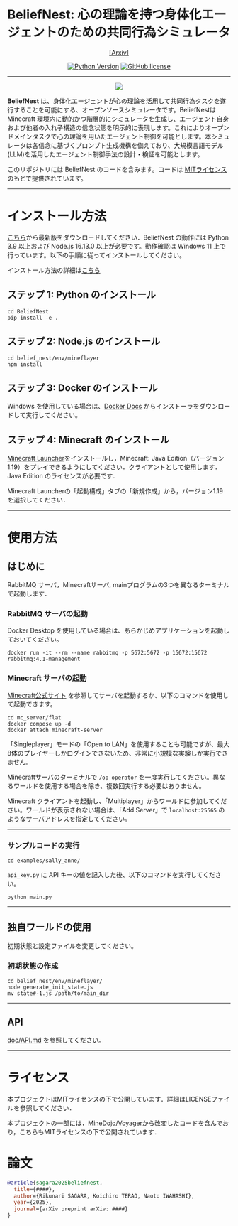 # BeliefNest: 心の理論を持つ身体化エージェントのための共同行為シミュレータ

<div align="center">

[\[Arxiv\]]()

[![Python Version](https://img.shields.io/badge/Python-3.9-blue.svg)](https://github.com/sagara-r/BeliefNest)
[![GitHub license](https://img.shields.io/badge/License-MIT-yellow.svg)](https://github.com/sagara-r/BeliefNest/blob/main/LICENSE)

---

![](images/overview.png)

</div>

**BeliefNest** は、身体化エージェントが心の理論を活用して共同行為タスクを遂行することを可能にする、オープンソースシミュレータです。BeliefNestは Minecraft 環境内に動的かつ階層的にシミュレータを生成し、エージェント自身および他者の入れ子構造の信念状態を明示的に表現します。これによりオープンドメインタスクで心の理論を用いたエージェント制御を可能とします。本シミュレータは各信念に基づくプロンプト生成機構を備えており、大規模言語モデル(LLM)を活用したエージェント制御手法の設計・検証を可能とします。

このリポジトリには BeliefNest のコードを含みます。コードは [MITライセンス](LICENSE) のもとで提供されています。

---

# インストール方法

[こちら](https://github.com/sagara-r/BeliefNest/releases)から最新版をダウンロードしてください．BeliefNest の動作には Python 3.9 以上および Node.js 16.13.0 以上が必要です。動作確認は Windows 11 上で行っています。以下の手順に従ってインストールしてください。

インストール方法の詳細は[こちら](doc/INSTALL_jp.md)

## ステップ 1: Python のインストール

```
cd BeliefNest
pip install -e .
```

## ステップ 2: Node.js のインストール

```
cd belief_nest/env/mineflayer
npm install
```

## ステップ 3: Docker のインストール

Windows を使用している場合は、[Docker Docs](https://docs.docker.com/desktop/setup/install/windows-install/) からインストーラをダウンロードして実行してください。

## ステップ 4: Minecraft のインストール

[Minecraft Launcher](https://www.minecraft.net/)をインストールし，Minecraft: Java Edition（バージョン1.19）をプレイできるようにしてください．クライアントとして使用します．Java Edition のライセンスが必要です．

Minecraft Launcherの「起動構成」タブの「新規作成」から，バージョン1.19 を選択してください．

---

# 使用方法

## はじめに
RabbitMQ サーバ，Minecraftサーバ, mainプログラムの3つを異なるターミナルで起動します．

### RabbitMQ サーバの起動

Docker Desktop を使用している場合は、あらかじめアプリケーションを起動しておいてください。

```
docker run -it --rm --name rabbitmq -p 5672:5672 -p 15672:15672 rabbitmq:4.1-management
```

### Minecraft サーバの起動

[Minecraft公式サイト](https://www.minecraft.net/download/server) を参照してサーバを起動するか、以下のコマンドを使用して起動できます。

```
cd mc_server/flat
docker compose up -d
docker attach minecraft-server
```

「Singleplayer」モードの「Open to LAN」を使用することも可能ですが、最大8体のプレイヤーしかログインできないため、非常に小規模な実験しか実行できません。

Minecraftサーバのターミナルで `/op operator` を一度実行してください。異なるワールドを使用する場合を除き、複数回実行する必要はありません。

Minecraft クライアントを起動し、「Multiplayer」からワールドに参加してください。ワールドが表示されない場合は、「Add Server」で `localhost:25565` のようなサーバアドレスを指定してください。

---

### サンプルコードの実行

```
cd examples/sally_anne/
```

`api_key.py` に API キーの値を記入した後、以下のコマンドを実行してください。

```
python main.py
```

---

## 独自ワールドの使用

初期状態と設定ファイルを変更してください。

### 初期状態の作成

```
cd belief_nest/env/mineflayer/
node generate_init_state.js
mv state#-1.js /path/to/main_dir
```

---

## API

[doc/API.md](doc/API_jp.md) を参照してください。

---

# ライセンス

本プロジェクトはMITライセンスの下で公開しています．詳細はLICENSEファイルを参照してください．

本プロジェクトの一部には，[MineDojo/Voyager](https://github.com/MineDojo/Voyager)から改変したコードを含んでおり，こちらもMITライセンスの下で公開されています．

# 論文

```bibtex
@article{sagara2025beliefnest,
  title={####},
  author={Rikunari SAGARA, Koichiro TERAO, Naoto IWAHASHI},
  year={2025},
  journal={arXiv preprint arXiv: ####}
}
```
